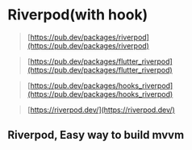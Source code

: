 # Riverpod(with hook)

> [https://pub.dev/packages/riverpod](https://pub.dev/packages/riverpod)
>

> [https://pub.dev/packages/flutter_riverpod](https://pub.dev/packages/flutter_riverpod)
>

> [https://pub.dev/packages/hooks_riverpod](https://pub.dev/packages/hooks_riverpod)
>

> [https://riverpod.dev/](https://riverpod.dev/)
>

## Riverpod, Easy way to build mvvm
